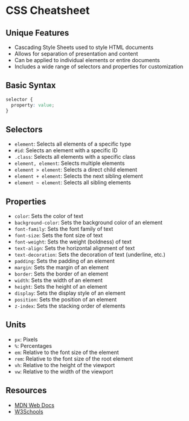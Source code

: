 # CSS Cheatsheet

## Unique Features

- Cascading Style Sheets used to style HTML documents
- Allows for separation of presentation and content
- Can be applied to individual elements or entire documents
- Includes a wide range of selectors and properties for customization

## Basic Syntax

```css
selector {
  property: value;
}
```

## Selectors

- `element`: Selects all elements of a specific type
- `#id`: Selects an element with a specific ID
- `.class`: Selects all elements with a specific class
- `element, element`: Selects multiple elements
- `element > element`: Selects a direct child element
- `element + element`: Selects the next sibling element
- `element ~ element`: Selects all sibling elements

## Properties

- `color`: Sets the color of text
- `background-color`: Sets the background color of an element
- `font-family`: Sets the font family of text
- `font-size`: Sets the font size of text
- `font-weight`: Sets the weight (boldness) of text
- `text-align`: Sets the horizontal alignment of text
- `text-decoration`: Sets the decoration of text (underline, etc.)
- `padding`: Sets the padding of an element
- `margin`: Sets the margin of an element
- `border`: Sets the border of an element
- `width`: Sets the width of an element
- `height`: Sets the height of an element
- `display`: Sets the display style of an element
- `position`: Sets the position of an element
- `z-index`: Sets the stacking order of elements

## Units

- `px`: Pixels
- `%`: Percentages
- `em`: Relative to the font size of the element
- `rem`: Relative to the font size of the root element
- `vh`: Relative to the height of the viewport
- `vw`: Relative to the width of the viewport

## Resources

- [MDN Web Docs](https://developer.mozilla.org/en-US/docs/Web/CSS)
- [W3Schools](https://www.w3schools.com/css/)